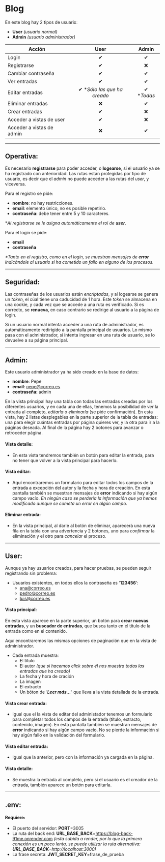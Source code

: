 # Blog

En este blog hay 2 tipos de usuario:
- **User** *(usuario normal)*
- **Admin** *(usuario administrador)*

| Acción                    |            User           |   Admin  |
|---------------------------|:-------------------------:|:--------:|
| Login                     |             ✔             |     ✔    |
| Registrarse               |             ✔             |     ❌    |
| Cambiar contraseña        |             ✔             |     ✔    |
| Ver entradas              |             ✔             |     ✔    |
| Editar entradas           | ✔ \**Sólo las que ha creado* | ✔ \**Todas* |
| Eliminar entradas         |             ❌             |     ✔    |
| Crear entradas            |             ✔             |     ❌    |
| Acceder a vistas de user  |             ✔             |     ❌    |
| Acceder a vistas de admin |             ❌             |     ✔    |****

---
## Operativa:
Es necesario **registrarse** para poder acceder, o **logearse**, si el usuario ya se ha registrado con anterioridad.
Las rutas estan protegidas por tipo de usuario, es decir que el *admin* no puede acceder a las rutas del *user*, y viceversa.

Para el registro se pide:
* **nombre**: no hay restricciones.
* **email**: elemento único, no es posible repetirlo.
* **contraseña**: debe tener entre 5 y 10 caracteres.

\**Al registrarse se le asigna automáticamente el rol de **user**.*
  
Para el login se pide:
* **email**
* **contraseña**

*\*Tanto en el registro, como en el login, se muestran mensajes de **error** indicándole al usuario si ha cometido un fallo en alguno de los procesos.*

---
## Seguridad:
Las contraseñas de los usuarios están *encriptadas*, y al logearse se genera un *token*, el cúal tiene una caducidad de 1 hora. Este *token* se almacena en una cookie, y cada vez que se accede a una ruta es verificado. Si es correcto, se **renueva**, en caso contrario se redirige al usuario a la página de login.

Si un usuario normal intenta acceder a una ruta de administrador, es automáticamente redirigido a la pantalla principal de usuarios. Lo mismo pasa con el administrador, si intenta ingresar en una ruta de usuario, se lo devuelve a su página principal.

---
## Admin:
Este usuario administrador ya ha sido creado en la base de datos:
* **nombre**: Pepe
* **email**: pepe@correo.es
* **contraseña**: admin

En la vista principal hay una tabla con todas las entradas creadas por los diferentes usuarios, y en cada una de ellas, tenemos la posibilidad de *ver* la entrada al completo, *editarla* o *eliminarla* (se pide confirmación).
En esta vista, hay 2 listas desplegables en la parte superior de la tabla de entradas: una para elegir cuántas entradas por página quieres ver, y la otra para ir a la páginas deseada. Al final de la página hay 2 botones para avanzar o retroceder página.

#### Vista detalle:
* En esta vista tendremos también un botón para editar la entrada, para no tener que volver a la vista principal para hacerlo.

#### Vista editar:
* Aquí encontraremos un formulario para editar todos los campos de la entrada a excepción del autor y la fecha y hora de creación. En esta pantalla también se muestran mensajes de **error** indicando si hay algún campo vacío. *En ningún caso se perdería la información que ya hemos modificado aunque se cometa un error en algún campo*.

#### Eliminar entrada:
* En la vista principal, al darle al botón de eliminar, aparecerá una nueva fila en la tabla con una advertencia y 2 botones, uno para *confirmar* la eliminación y el otro para *cancelar* el proceso.

---
## User:
Aunque ya hay usuarios creados, para hacer pruebas, se pueden seguir registrando sin problema:
* Usuarios existentes, en todos ellos la contraseña es '**123456**':
    * ana@correo.es
    * pedro@correo.es
    * luis@correo.es

#### Vista principal:
En esta vista aparece en la parte superior, un botón para **crear nuevas entradas**, y un **buscador de entradas**, que busca tanto en el título de la entrada como en el contenido.

Aquí encontraremos las mismas opciones de paginación que en la vista de administrador.

* Cada entrada muestra:
    * El título
    * El autor *(que si hacemos click sobre él nos muestra todas las entradas que ha creado)*
    * La fecha y hora de cración
    * La imagen
    * El extracto
    * Un bóton de *'**Leer más...**'* que lleva a la vista detallada de la entrada.


#### Vista crear entrada:
* Igual que el la vista de editar del administador tenemos un formulario para completar todos los campos de la entrada (título, extracto, contenido, imagen). En esta pantalla también se muestran mensajes de **error** indicando si hay algún campo vacío. No se pierde la información si hay algún fallo en la validación del formulario.

#### Vista editar entrada:
* Igual que la anterior, pero con la información ya cargada en la página. 

#### Vista detalle:
* Se muestra la entrada al completo, pero si el usuario es el creador de la entrada, también aparece un botón para editarla.

---
## .env:
#### Requiere:
* El puerto del servidor: **PORT**=3005
* La ruta del back end: **URL_BASE_BACK**=https://blog-back-91me.onrender.com
*(esta subida a render, por lo que la primera conexión es un poco lenta, se puede utilizar la ruta alternativa: **URL_BASE_BACK**=http://localhost:3000)*
* La frase secreta: **JWT_SECRET_KEY**=frase_de_prueba    
